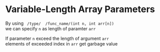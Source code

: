 # Variable-Length Array Parameters

By using ` /type/  /func_name/(int n, int arr[n])`     
we can specify `n` as length of paramter `arr`   
   
If parameter `n` exceed the length of argument `arr`   
elements of exceeded index in `arr` get garbage value
